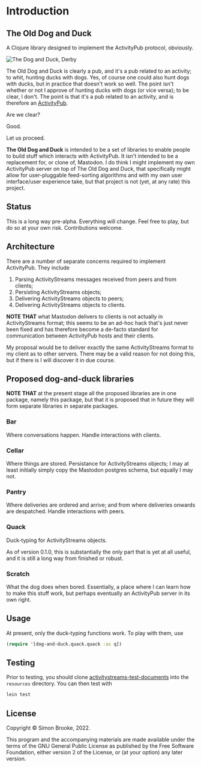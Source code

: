 # Introduction

## The Old Dog and Duck

A Clojure library designed to implement the ActivityPub protocol, obviously.

![The Dog and Duck, Derby](../images/dog-and-duck-beverley.jpg)

The Old Dog and Duck is clearly a pub, and it's a pub related to an activity; to whit, hunting ducks with dogs. Yes, of course one could also hunt dogs with ducks, but in practice that doesn't work so well. The point isn't whether or not I approve of hunting ducks with dogs (or vice versa); to be clear, I don't. The point is that it's a pub related to an activity, and is therefore an [ActivityPub](https://www.w3.org/TR/activitypub/).

Are we clear?

Good.

Let us proceed.

**The Old Dog and Duck** is intended to be a set of libraries to enable people to build stuff which interacts with ActivityPub. It isn't intended to be a replacement for, or clone of, Mastodon. I do think I might implement my own ActivityPub server on top of The Old Dog and Duck, that specifically might allow for user-pluggable feed-sorting algorithms and with my own user interface/user experience take, but that project is not (yet, at any rate) this project.

## Status

This is a long way pre-alpha. Everything will change. Feel free to play, but do so at your own risk. Contributions welcome.

## Architecture

There are a number of separate concerns required to implement ActivityPub. They include

1. Parsing ActivityStreams messages received from peers and from clients;
2. Persisting ActivityStreams objects;
3. Delivering ActivityStreams objects to peers;
4. Delivering ActivityStreams objects to clients.

**NOTE THAT** what Mastodon delivers to clients is not actually in ActivityStreams format; this seems to be an ad-hoc hack that's just never been fixed and has therefore become a de-facto standard for communication between ActivityPub hosts and their clients.

My proposal would be to deliver exactly the same ActivityStreams format to my client as to other servers. There may be a valid reason for not doing this, but if there is I will discover it in due course.

## Proposed dog-and-duck libraries

**NOTE THAT** at the present stage all the proposed libraries are in one package, namely this package, but that it is proposed that in future they will form separate libraries in separate packages.

### Bar

Where conversations happen. Handle interactions with clients.

### Cellar

Where things are stored. Persistance for ActivityStreams objects; I may at least initially simply copy the Mastodon postgres schema, but equally I may not.

### Pantry

Where deliveries are ordered and arrive; and from where deliveries onwards are despatched. Handle interactions with peers.

### Quack

Duck-typing for ActivityStreams objects.

As of version 0.1.0, this is substantially the only part that is yet at all useful, and it is still a long way from finished or robust.

### Scratch

What the dog does when bored. Essentially, a place where I can learn how to make this stuff work, but perhaps eventually an ActivityPub server in its own right.

## Usage

At present, only the duck-typing functions work. To play with them, use

```clojure
(require '[dog-and-duck.quack.quack :as q])
```

## Testing

Prior to testing, you should clone [activitystreams-test-documents](https://github.com/w3c-social/activitystreams-test-documents) into the `resources` directory. You can then test with

```bash
lein test
```

## License

Copyright © Simon Brooke, 2022.

This program and the accompanying materials are made available under the
terms of the GNU General Public License as published by the Free Software Foundation, either version 2 of the License, or (at your
option) any later version.
